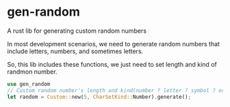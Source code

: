 # gen-random
A rust lib for generating custom random numbers

In most development scenarios, we need to generate random numbers that include letters, numbers, and sometimes letters.

So, this lib includes these functions, we just need to set length and kind of randmon number.

```rust
use gen_random
// Custom random number's length and kind(number ? letter ? symbol ? or number and letter ...)
let random = Custom::new(5, CharSetKind::Number).generate();
```

